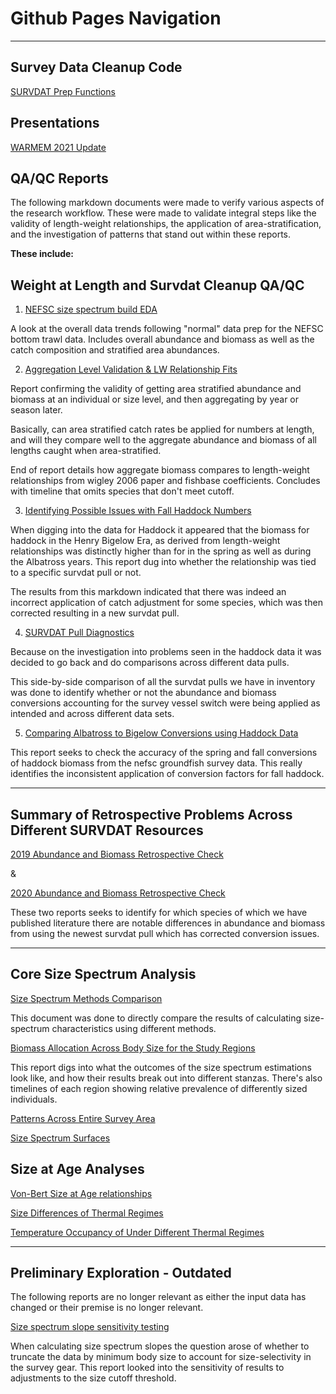 # Github Pages Navigation

---

## Survey Data Cleanup Code

[SURVDAT Prep Functions](https://adamkemberling.github.io/nefsc_trawl/01_Survdat_Standard_Cleanup.html)

## Presentations

[WARMEM 2021 Update](https://adamkemberling.github.io/nefsc_trawl/presentations/Northeast_Trawl_Size_Spectrum.html)


## QA/QC Reports

The following markdown documents were made to verify various aspects of the research workflow. These were made to validate integral steps like the validity of length-weight relationships, the application of area-stratification, and the investigation of patterns that stand out within these reports.

**These include:**   


## Weight at Length and Survdat Cleanup QA/QC

 1. [NEFSC size spectrum build EDA](https://adamkemberling.github.io/nefsc_trawl/R/qaqc_reports/nefsc_eda.html)
 
A look at the overall data trends following "normal" data prep for the NEFSC bottom trawl data. Includes overall abundance and biomass as well as the catch composition and stratified area abundances.

 2. [Aggregation Level Validation & LW Relationship Fits](https://adamkemberling.github.io/nefsc_trawl/R/qaqc_reports/stratification_validation.html)

Report confirming the validity of getting area stratified abundance and biomass at an individual or size level, and then aggregating by year or season later. 

Basically, can area stratified catch rates be applied for numbers at length, and will they compare well to the aggregate abundance and biomass of all lengths caught when area-stratified.

End of report details how aggregate biomass compares to length-weight relationships from wigley 2006 paper and fishbase coefficients. Concludes with timeline that omits species that don't meet cutoff.

 3. [Identifying Possible Issues with Fall Haddock Numbers](https://adamkemberling.github.io/nefsc_trawl/R/qaqc_reports/Haddock_check.html)

When digging into the data for Haddock it appeared that the biomass for haddock in the Henry Bigelow Era, as derived from length-weight relationships was distinctly higher than for in the spring as well as during the Albatross years. This report dug into whether the relationship was tied to a specific survdat pull or not.

The results from this markdown indicated that there was indeed an incorrect application of catch adjustment for some species, which was then corrected resulting in a new survdat pull.

 4. [SURVDAT Pull Diagnostics](https://adamkemberling.github.io/nefsc_trawl/R/qaqc_reports/survdat_pull_check.html)
 
Because on the investigation into problems seen in the haddock data it was decided to go back and do comparisons across different data pulls.

This side-by-side comparison of all the survdat pulls we have in inventory was done to identify whether or not the abundance and biomass conversions accounting for the survey vessel switch were being applied as intended and across different data sets.


 5. [Comparing Albatross to Bigelow Conversions using Haddock Data](https://adamkemberling.github.io/nefsc_trawl/R/qaqc_reports/albatross_bigelow_conversions.html)
 
This report seeks to check the accuracy of the spring and fall conversions of haddock biomass from the nefsc groundfish survey data. This really identifies the inconsistent application of conversion factors for fall haddock.

---

##  Summary of Retrospective Problems Across Different SURVDAT Resources

[2019 Abundance and Biomass Retrospective Check](https://adamkemberling.github.io/nefsc_trawl/R/qaqc_reports/abundance_biomass_check_2019.html)

&

[2020 Abundance and Biomass Retrospective Check](https://adamkemberling.github.io/nefsc_trawl/R/qaqc_reports/abundance_biomass_check_2020.html) 
 
 These two reports seeks to identify for which species of which we have published literature there are notable differences in abundance and biomass from using the newest survdat pull which has corrected conversion issues.



 ---
 
## Core Size Spectrum Analysis


[Size Spectrum Methods Comparison](https://adamkemberling.github.io/nefsc_trawl/R/qaqc_reports/sizespectra_methods_comparison.html)

This document was done to directly compare the results of calculating size-spectrum characteristics using different methods. 

 
[Biomass Allocation Across Body  Size for the Study Regions](https://adamkemberling.github.io/nefsc_trawl/R/nmfs_size_spectra/bodymass_allocation.html)

This report digs into what the outcomes of the size spectrum estimations look like, and how their results break out into different stanzas. There's also timelines of each region showing relative prevalence of differently sized individuals.


[Patterns Across Entire Survey Area](https://adamkemberling.github.io/nefsc_trawl/R/nmfs_size_spectra/size_spectrum_story.html)



[Size Spectrum Surfaces](https://adamkemberling.github.io/nefsc_trawl/R/nmfs_size_spectra/size_spectra_surfaces.html)



## Size at Age Analyses

[Von-Bert Size at Age relationships](https://adamkemberling.github.io/nefsc_trawl/R/size_at_age/size_at_age_exploration.html)

[Size Differences of Thermal Regimes](https://adamkemberling.github.io/nefsc_trawl/R/size_at_age/size_at_age_regimes.html)

[Temperature Occupancy of Under Different Thermal Regimes](https://adamkemberling.github.io/nefsc_trawl/R/size_at_age/encounter_temperatures.html)

---

## Preliminary Exploration - Outdated

The following reports are no longer relevant as either the input data has changed or their premise is no longer relevant.

[Size spectrum slope sensitivity testing](https://adamkemberling.github.io/nefsc_trawl/R/qaqc_reports/ss_sensitivity.html)

When calculating size spectrum slopes the question arose of whether to truncate the data by minimum body size to account for size-selectivity in the survey gear. This report looked into the sensitivity of results to adjustments to the size cutoff threshold.
